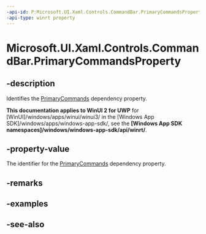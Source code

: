 ```yaml
---
-api-id: P:Microsoft.UI.Xaml.Controls.CommandBar.PrimaryCommandsProperty
-api-type: winrt property
---
```


<!-- Property syntax
public Windows.UI.Xaml.DependencyProperty PrimaryCommandsProperty { get; }
-->

# Microsoft.UI.Xaml.Controls.CommandBar.PrimaryCommandsProperty

## -description
Identifies the [PrimaryCommands](commandbar_primarycommands.md) dependency property.

**This documentation applies to WinUI 2 for UWP** for [WinUI]/windows/apps/winui/winui3/ in the [Windows App SDK]/windows/apps/windows-app-sdk/, see the **[Windows App SDK namespaces]/windows/windows-app-sdk/api/winrt/**.

## -property-value
The identifier for the [PrimaryCommands](commandbar_primarycommands.md) dependency property.

## -remarks

## -examples

## -see-also
